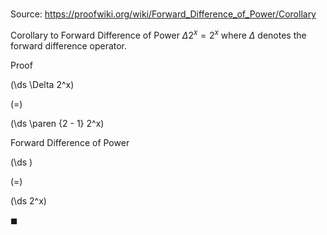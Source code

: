 # 

Source: https://proofwiki.org/wiki/Forward_Difference_of_Power/Corollary

Corollary to Forward Difference of Power
$\Delta 2^x = 2^x$
where $\Delta$ denotes the forward difference operator.


Proof













\(\ds \Delta 2^x\)

\(=\)







\(\ds \paren {2 - 1} 2^x\)





Forward Difference of Power














\(\ds \)

\(=\)







\(\ds 2^x\)









$\blacksquare$





